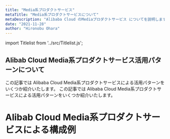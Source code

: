 ```yaml
---
title: "Media系プロダクトサービス"
metaTitle: "Media系プロダクトサービスについて"
metaDescription: "Alibaba Cloud のMediaプロダクトサービス についてを説明します"
date: "2021-11-28"
author: "Hironobu Ohara"
---
```


import Titlelist from '../src/Titlelist.js';




<!-- 
query MyQuery {
  allMarkdownRemark(
    filter: {fileAbsolutePath: {regex: "/usecase-media/"}}
    sort: {fields: fileAbsolutePath, order: ASC}
  ) {
    nodes {
      frontmatter {
        title
        metaTitle
        metaDescription
        date(formatString: "yyyy/MM/DD")
        author       
      }
      fileAbsolutePath
    }
  }
}
-->

## Alibab Cloud Media系プロダクトサービス活用パターンについて

この記事では Alibaba Cloud Media系プロダクトサービスによる活用パターンをいくつか紹介いたします。 
この記事では Alibaba Cloud Media系プロダクトサービスによる活用パターンをいくつか紹介いたします。
# Alibab Cloud Media系プロダクトサービスによる構成例


<Titlelist 
    metaTitle="日中間動画配信サーバーの構築"
    metaDescription="日中間動画配信サーバーの構築"
    url="https://pangsen.github.io/help/usecase-media/MEDIA_001_Japan-China_video_distribution_server"
    imageurl="https://raw.githubusercontent.com/sbcloud/help/master/content/usecase-media/Media_images_98012380860378000/20181202132152.png"
    date="2018/11/30"
    author="SBC engineer blog"
/>


